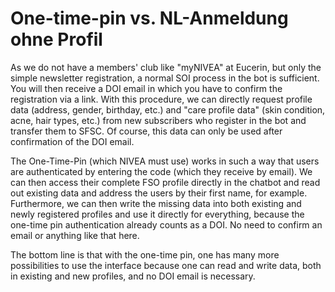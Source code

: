 # One-time-pin vs. NL-Anmeldung ohne Profil

As we do not have a members' club like "myNIVEA" at Eucerin, but only the simple newsletter registration, a normal SOI process in the bot is sufficient. You will then receive a DOI email in which you have to confirm the registration via a link.
With this procedure, we can directly request profile data (address, gender, birthday, etc.) and "care profile data" (skin condition, acne, hair types, etc.) from new subscribers who register in the bot and transfer them to SFSC. Of course, this data can only be used after confirmation of the DOI email.

The One-Time-Pin (which NIVEA must use) works in such a way that users are authenticated by entering the code (which they receive by email). We can then access their complete FSO profile directly in the chatbot and read out existing data and address the users by their first name, for example. Furthermore, we can then write the missing data into both existing and newly registered profiles and use it directly for everything, because the one-time pin authentication already counts as a DOI. No need to confirm an email or anything like that here.

The bottom line is that with the one-time pin, one has many more possibilities to use the interface because one can read and write data, both in existing and new profiles, and no DOI email is necessary. 

